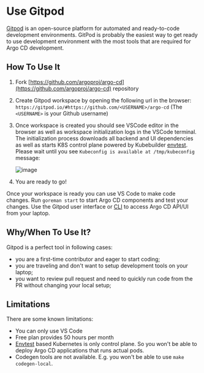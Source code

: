 # Use Gitpod

[Gitpod](https://www.gitpod.io/) is an open-source platform for automated and ready-to-code development environments.
GitPod is probably the easiest way to get ready to use development environment with the most tools that are required
for Argo CD development.

## How To Use It

1. Fork [https://github.com/argoproj/argo-cd](https://github.com/argoproj/argo-cd) repository
1. Create Gitpod workspace by opening the following url in the browser:
   `https://gitpod.io/#https://github.com/<USERNAME>/argo-cd`
   (The `<USERNAME>` is your Github username)

1. Once workspace is created you should see VSCode editor in the browser as well as workspace initialization
   logs in the VSCode terminal. The initialization process downloads all backend and UI dependencies as well
   as starts K8S control plane powered by Kubebuilder [envtest](https://book.kubebuilder.io/reference/envtest.html).
   Please wait until you see `Kubeconfig is available at /tmp/kubeconfig` message:

   ![image](https://user-images.githubusercontent.com/426437/113638085-e46be080-962a-11eb-943b-24c29171fb2b.png)

1. You are ready to go!

Once your workspace is ready you can use VS Code to make code changes. Run `goreman start` to start Argo CD components
and test your changes. Use the Gitpod user interface or [CLI](https://www.gitpod.io/docs/command-line-interface/) to
access Argo CD API/UI from your laptop.

## Why/When To Use It?

Gitpod is a perfect tool in following cases:

* you are a first-time contributor and eager to start coding;
* you are traveling and don't want to setup development tools on your laptop;
* you want to review pull request and need to quickly run code from the PR without changing your local setup;

## Limitations

There are some known limitations:

* You can only use VS Code
* Free plan provides 50 hours per month
* [Envtest](https://book.kubebuilder.io/reference/envtest.html) based Kubernetes is only control plane.
  So you won't be able to deploy Argo CD applications that runs actual pods.
* Codegen tools are not available. E.g. you won't be able to use `make codegen-local`.
